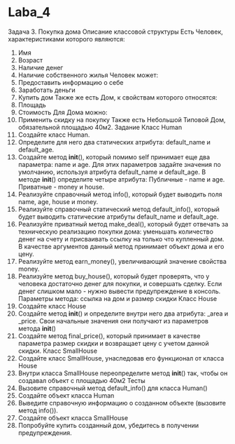 # Laba_4
Задача 3. Покупка дома
Описание классовой структуры
Есть Человек, характеристиками которого являются:
1.	Имя
2.	Возраст
3.	Наличие денег
4.	Наличие собственного жилья
Человек может:
1.	Предоставить информацию о себе
2.	Заработать деньги
3.	Купить дом
Также же есть Дом, к свойствам которого относятся:
1.	Площадь
2.	Стоимость
Для Дома можно:
1.	Применить скидку на покупку
Также есть Небольшой Типовой Дом, обязательной площадью 40м2.
Задание
Класс Human
1.	Создайте класс Human.
2.	Определите для него два статических атрибута: default_name и default_age.
3.	Создайте метод __init__(), который помимо self принимает еще два параметра: name и age. Для этих параметров задайте значения по умолчанию, используя атрибута default_name и default_age. В методе __init__() определите четыре атрибута: Публичные - name и age. Приватные - money и house.
4.	Реализуйте справочный метод info(), который будет выводить поля name, age, house и money.
5.	Реализуйте справочный статический метод default_info(), который будет выводить статические атрибуты default_name и default_age.
6.	Реализуйте приватный метод make_deal(), который будет отвечать за техническую реализацию покупки дома: уменьшать количество денег на счету и присваивать ссылку на только что купленный дом. В качестве аргументов данный метод принимает объект дома и его цену.
7.	Реализуйте метод earn_money(), увеличивающий значение свойства money.
8.	Реализуйте метод buy_house(), который будет проверять, что у человека достаточно денег для покупки, и совершать сделку. Если денег слишком мало - нужно вывести предупреждение в консоль. Параметры метода: ссылка на дом и размер скидки
Класс House
1.	Создайте класс House
2.	Создайте метод __init__() и определите внутри него два атрибута: _area и _price. Свои начальные значения они получают из параметров метода __init__()
3.	Создайте метод final_price(), который принимает в качестве параметра размер скидки и возвращает цену с учетом данной скидки.
Класс SmallHouse
1.	Создайте класс SmallHouse, унаследовав его функционал от класса House
2.	Внутри класса SmallHouse переопределите метод __init__() так, чтобы он создавал объект с площадью 40м2
Тесты
1.	Вызовите справочный метод default_info() для класса Human()
2.	Создайте объект класса Human
3.	Выведите справочную информацию о созданном объекте (вызовите метод info()).
4.	Создайте объект класса SmallHouse
5.	Попробуйте купить созданный дом, убедитесь в получении предупреждения.

